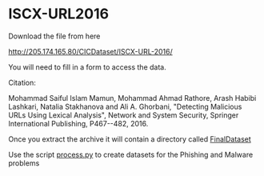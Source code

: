 ISCX-URL2016
============

Download the file from here

http://205.174.165.80/CICDataset/ISCX-URL-2016/

You will need to fill in a form to access the data.

Citation:

Mohammad Saiful Islam Mamun, Mohammad Ahmad Rathore, Arash Habibi Lashkari, Natalia Stakhanova and Ali A. Ghorbani, "Detecting Malicious URLs Using Lexical Analysis", Network and System Security, Springer International Publishing, P467--482, 2016.

Once you extract the archive it will contain a directory called [FinalDataset](FinalDataset/)

Use the script [process.py](process.py) to create datasets for the Phishing and Malware problems


